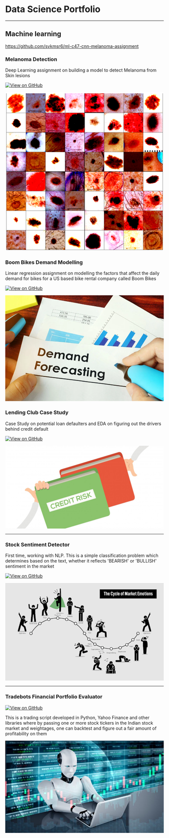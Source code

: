# Data Science Portfolio
---
## Machine learning

https://github.com/svkmsr6/ml-c47-cnn-melanoma-assignment

### Melanoma Detection

Deep Learning assignment on building a model to detect Melanoma from Skin lesions

[![View on GitHub](https://img.shields.io/badge/GitHub-View_on_GitHub-blue?logo=GitHub)](https://github.com/svkmsr6/ml-c47-cnn-melanoma-assignment)

<center><img src="assets/img/melanoma.png"/></center>


### Boom Bikes Demand Modelling

Linear regression assignment on modelling the factors that affect the daily demand for bikes for a US based bike rental company called Boom Bikes

[![View on GitHub](https://img.shields.io/badge/GitHub-View_on_GitHub-blue?logo=GitHub)](https://github.com/svkmsr6/boombikes-linear-regression-assignment)

<center><img src="assets/img/demfor.png"/></center>


### Lending Club Case Study

Case Study on potential loan defaulters and EDA on figuring out the drivers behind credit default 

[![View on GitHub](https://img.shields.io/badge/GitHub-View_on_GitHub-blue?logo=GitHub)](https://github.com/tanmayarsahu/ml-c47-lending-club-case-study)

<center><img src="assets/img/loan.png"/></center>

---

### Stock Sentiment Detector

First time, working with NLP. This is a simple classification problem which determines based on the text, whether it reflects 'BEARISH' or 'BULLISH' sentiment in the market

[![View on GitHub](https://img.shields.io/badge/GitHub-View_on_GitHub-blue?logo=GitHub)](https://github.com/svkmsr6/sample-nlp-app)

<center><img src="assets/img/sentiment.png"/></center>

---
### Tradebots Financial Portfolio Evaluator

[![View on GitHub](https://img.shields.io/badge/GitHub-View_on_GitHub-blue?logo=GitHub)](https://github.com/svkmsr6/trade-bots)

This is a trading script developed in Python, Yahoo Finance and other libraries where by passing one or more stock tickers in the Indian stock market and weightages, one can backtest and figure out a fair amount of profitability on them

<center><img src="assets/img/tradebot.jpg"/></center>


